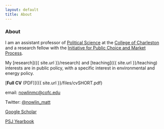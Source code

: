 ```yaml
---
layout: default
title: About 
---
```


### About
I am an assistant professor of [Political Science](http://polisci.cofc.edu/) at the [College of Charleston](http://cofc.edu/) and a research fellow with the [Initiative for Public Choice and Market Process](http://sb.cofc.edu/centers/publicchoice/).

My [research]({{ site.url }}/research) and [teaching]({{ site.url }}/teaching) interests are in public policy, with a specific interest in environmental and energy policy.

[__Full CV__ (PDF)]({{ site.url }}/files/cvSHORT.pdf)

email: [nowlinmc@cofc.edu](mailto:nowlinmc@cofc.edu)

Twitter: [@nowlin_matt](https://twitter.com/nowlin_matt)

[Google Scholar](https://scholar.google.com/citations?user=xu7Y7_QAAAAJ&hl=en)

[PSJ Yearbook](http://psjyearbook.com/person/details/c0cf853b52c029b27f7abc42f837b46086b7)
